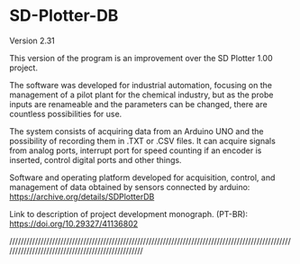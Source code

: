 # SD-Plotter-DB

Version 2.31

This version of the program is an improvement over the SD Plotter 1.00 project.

The software was developed for industrial automation, focusing on the management of a pilot plant for the chemical industry, but as the probe inputs are renameable and the parameters can be changed, there are countless possibilities for use. 

The system consists of acquiring data from an Arduino UNO and the possibility of recording them in .TXT or .CSV files. It can acquire signals from analog ports, interrupt port for speed counting if an encoder is inserted, control digital ports and other things.

Software and operating platform developed for acquisition, control, and management of data obtained by sensors connected by arduino: https://archive.org/details/SDPlotterDB

Link to description of project development monograph. (PT-BR): https://doi.org/10.29327/41136802

//////////////////////////////////////////////////////////////////////////////////////////////////////////////////////////////////////////////////
